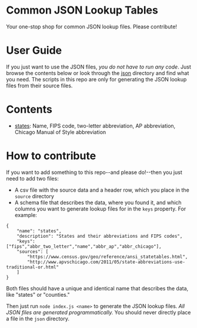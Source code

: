 # Common JSON Lookup Tables
Your one-stop shop for common JSON lookup files. Please contribute!

# User Guide
If you just want to use the JSON files, *you do not have to run any code*. Just browse the contents below or look through the [json](json) directory and find what you need. The scripts in this repo are only for generating the JSON lookup files from their source files.

# Contents
+ [states](json/states): Name, FIPS code, two-letter abbreviation, AP abbreviation, Chicago Manual of Style abbreviation

# How to contribute
If you want to add something to this repo--and please do!--then you just need to add two files:
+ A csv file with the source data and a header row, which you place in the `source` directory
+ A schema file that describes the data, where you found it, and which columns you want to generate lookup files for in the `keys` property. For example:
```
{
	"name": "states",
	"description": "States and their abbreviations and FIPS codes",
	"keys": ["fips","abbr_two_letter","name","abbr_ap","abbr_chicago"],
	"sources": [
		"https://www.census.gov/geo/reference/ansi_statetables.html",
		"http://www.apvschicago.com/2011/05/state-abbreviations-use-traditional-or.html"
	]
}
```

Both files should have a unique and identical name that describes the data, like "states" or "counties."

Then just run `node index.js <name>` to generate the JSON lookup files. *All JSON files are generated programmatically.* You should never directly place a file in the `json` directory.
